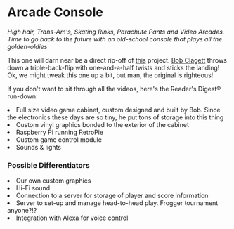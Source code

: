 # Arcade Console
<i>High hair, Trans-Am's, Skating Rinks, Parachute Pants and Video Arcades.  Time to go back to the future with an old-school console that plays all the golden-oldies</i>

This one will darn near be a direct rip-off of <a href="https://www.youtube.com/playlist?list=PLice_sU_6Rfhw7LK-tl8A8u1XYQKeuFri">this</a> project.  <a href="http://www.iliketomakestuff.com/">Bob Clagett</a> throws down a triple-back-flip with one-and-a-half twists and sticks the landing!  Ok, we might tweak this one up a bit, but man, the original is righteous!

If you don't want to sit through all the videos, here's the Reader's Digest® run-down:
<list>
<li>Full size video game cabinet, custom designed and built by Bob. Since the electronics these days are so tiny, he put tons of storage into this thing</li>
<li>Custom vinyl graphics bonded to the exterior of the cabinet</li>
<li>Raspberry Pi running RetroPie</li>
<li>Custom game control module</li>
<li>Sounds & lights</li>
</list>

<h3>Possible Differentiators</h3>
<list>
<li>Our own custom graphics</li>
<li>Hi-Fi sound</li>
<li>Connection to a server for storage of player and score information</li>
<li>Server to set-up and manage head-to-head play.  Frogger tournament anyone?!?</li>
<li>Integration with Alexa for voice control</li>
</list>
